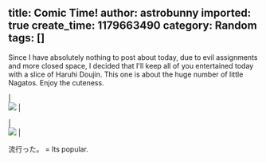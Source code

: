 title: Comic Time!
author: astrobunny
imported: true
create_time: 1179663490
category: Random
tags: []
---
Since I have absolutely nothing to post about today, due to evil assignments and more closed space, I decided that I'll keep all of you entertained today with a slice of Haruhi Doujin. This one is about the huge number of little Nagatos. Enjoy the cuteness.

  
|  
  ![](wp-images/old/albums/random/konagato01.jpg) |
  

  

  
|  
  ![](wp-images/old/albums/random/konagato01p.jpg) |
  

  
流行った。 = Its popular.